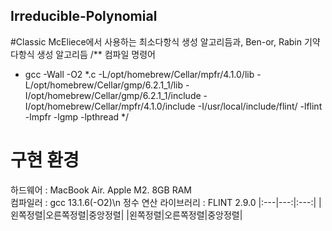 ## Irreducible-Polynomial

#Classic McEliece에서 사용하는 최소다항식 생성 알고리듬과, Ben-or, Rabin 기약다항식 생성 알고리듬
/** 컴파일 명령어
* gcc -Wall -O2 *.c -L/opt/homebrew/Cellar/mpfr/4.1.0/lib -L/opt/homebrew/Cellar/gmp/6.2.1_1/lib -I/opt/homebrew/Cellar/gmp/6.2.1_1/include -I/opt/homebrew/Cellar/mpfr/4.1.0/include -I/usr/local/include/flint/ -lflint -lmpfr -lgmp -lpthread
*/


# 구현 환경

 하드웨어  : MacBook Air. Apple M2. 8GB RAM  
 컴파일러 : gcc 13.1.6(-O2)\n
 정수 연산 라이브러리 : FLINT 2.9.0 
|:---|---:|:---:|
|왼쪽정렬|오른쪽정렬|중앙정렬|
|왼쪽정렬|오른쪽정렬|중앙정렬|
